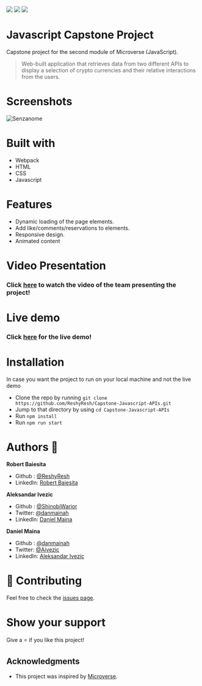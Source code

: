 ![](https://img.shields.io/badge/Microverse-blueviolet)
![](https://img.shields.io/badge/HTML-red)
![](https://img.shields.io/badge/JavaScript-yellow)

# Javascript Capstone Project
Capstone project for the second module of Microverse (JavaScript).
>Web-built application that retrieves data from two different APIs to display a selection of crypto currencies and their relative interactions from the users.

# Screenshots

![Senzanome](https://user-images.githubusercontent.com/85108160/132670277-fd51eff7-8eb4-4530-8ab0-dbb819191721.jpg)


# Built with
  - Webpack
  - HTML
  - CSS
  - Javascript

# Features 
  - Dynamic loading of the page elements.
  - Add like/comments/reservations to elements.
  - Responsive design.
  - Animated content

# Video Presentation
### Click [here](https://www.loom.com/share/c47b76c29fd344c2864c71e9407aaf8f) to watch the video of the team presenting the project!

# Live demo
### Click [here](https://reshyresh.github.io/Capstone-Javascript-APIs/docs/index.html) for the live demo!

# Installation 

In case you want the project to run on your local machine and not the live demo
  - Clone the repo by running `git clone https://github.com/ReshyResh/Capstone-Javascript-APIs.git`
  - Jump to that directory by using `cd Capstone-Javascript-APIs ` 
  - Run `npm install`
  - Run `npm run start`

# Authors 👤
**Robert Baiesita**
  - Github : [@ReshyResh](https://github.com/ReshyResh/)
  - LinkedIn: [Robert Baiesita](https://www.linkedin.com/in/reshyresh/)

**Aleksandar Ivezic**
  - Github : [@ShinobiWarior](https://github.com/ShinobiWarior/)
  - Twitter: [@danmainah](https://twitter.com/danmainah)
  - LinkedIn: [Daniel Maina](https://www.linkedin.com/in/daniel-maina-315a38191/)

**Daniel Maina**
  - Github : [@danmainah](https://github.com/danmainah/)
  - Twitter: [@Aivezic](https://twitter.com/Aivezic)
  - LinkedIn: [Aleksandar Ivezic](https://www.linkedin.com/in/aleksandar-ivezic/)


# 🤝 Contributing

Feel free to check the [issues page](https://github.com/ReshyResh/Capstone-Javascript-APIs/issues/).

# Show your support

Give a ⭐️ if you like this project!

## Acknowledgments
- This project was inspired by [Microverse](https://www.microverse.org/?grsf=w9rx3c).
